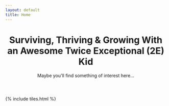 ```yaml
---
layout: default
title: Home
---
```


<header>
<h1>Surviving, Thriving & Growing With an Awesome Twice Exceptional (2E) Kid</h1>
<p>Maybe you'll find something of interest here...</p>
</header>

{% include tiles.html %}
